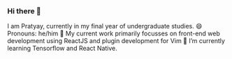 ### Hi there 👋
<html>
    I am Pratyay, currently in my final year of undergraduate studies.
  <body>
    😄 Pronouns: he/him
    🔭 My current work primarily focusses on front-end web development using ReactJS and plugin development for Vim
    🌱 I’m currently learning Tensorflow and React Native.
  </body>
</html>
<!--

Here are some ideas to get you started:

- 🔭 I’m currently working on ...
- 🌱 I’m currently learning ...
- 👯 I’m looking to collaborate on ...
- 🤔 I’m looking for help with ...
- 💬 Ask me about ...
- 📫 How to reach me: ...
- 😄 Pronouns: ...
- ⚡ Fun fact: ...
-->

